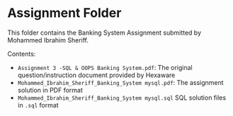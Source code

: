 # Assignment Folder

This folder contains the Banking System Assignment submitted by Mohammed Ibrahim Sheriff.

Contents:
- `Assignment 3 -SQL & OOPS Banking System.pdf`: The original question/instruction document provided by Hexaware
- `Mohammed_Ibrahim_Sheriff_Banking_System mysql.pdf`: The assignment solution in PDF format
- `Mohammed_Ibrahim_Sheriff_Banking_System mysql.sql` SQL solution files in `.sql` format
